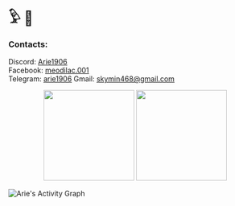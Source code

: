 # 𓅱 🐧
### Contacts:<br>

Discord: [Arie1906](https://discord.com/users/584974376454324236)<br>
Facebook: [meodilac.001](https://www.facebook.com/meodilac.001)<br>
Telegram: [arie1906](https://t.me/arie1906)
Gmail: skymin468@gmail.com

<p align="center">
  <img height="180em" src="https://github-readme-stats-eight-theta.vercel.app/api?username=ntt1906&show_icons=true&count_private=true&theme=react&hide_border=true&bg_color=1F222D&title_color=F85D7F&icon_color=F8D866&hide=css,html"/>
  <img height="180em" src="https://github-readme-stats-eight-theta.vercel.app/api/top-langs/?username=ntt1906&layout=compact&langs_count=8&theme=react&hide_border=true&bg_color=1F222D&hide=css,html&title_color=F85D7F&icon_color=F8D866"/>
</p>

<img alt="Arie's Activity Graph" src="https://activity-graph.herokuapp.com/graph?username=NTT1906&custom_title=Arie's%20Contribution%20Graph&bg_color=1F222D&color=F8D866&line=F85D7F&point=FFFFFF&hide_border=true" />
